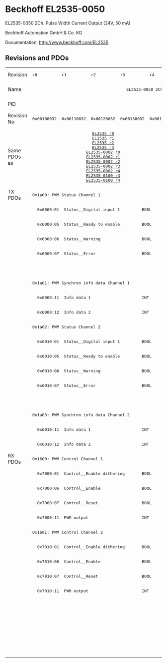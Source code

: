 # Beckhoff EL2535-0050

EL2535-0050 2Ch. Pulse Width Current Output (24V, 50 mA)

Beckhoff Automation GmbH & Co. KG

Documentation: <a href="http://www.beckhoff.com/EL2535">http://www.beckhoff.com/EL2535</a>

## Revisions and PDOs
<table>
<tr >
<td class="first">Revision</td>
<td ><pre>r0</pre></td>
<td ><pre>r1</pre></td>
<td ><pre>r2</pre></td>
<td ><pre>r3</pre></td>
<td ><pre>r4</pre></td>
<td ><pre>r5</pre></td>
<td ><pre>r6</pre></td>
<td ><pre>r7</pre></td>
</tr>
<tr >
<td class="first">Name</td>
<td  colspan=8 align="center"><pre>EL2535-0050 2Ch. Pulse Width Current Output (24V, 50 mA)</pre></td>
</tr>
<tr >
<td class="first">PID</td>
<td  colspan=8 align="center"><pre>0x09e73052</pre></td>
</tr>
<tr >
<td class="first">Revision No</td>
<td ><pre>0x00100032</pre></td>
<td ><pre>0x00110032</pre></td>
<td ><pre>0x00120032</pre></td>
<td ><pre>0x00130032</pre></td>
<td ><pre>0x00140032</pre></td>
<td ><pre>0x00150032</pre></td>
<td ><pre>0x00160032</pre></td>
<td ><pre>0x00170032</pre></td>
</tr>
<tr >
<td class="first">Same PDOs as</td>
<td  colspan=5 align="center"><pre><a href="EL2535">EL2535 r0</a><br/><a href="EL2535">EL2535 r1</a><br/><a href="EL2535">EL2535 r2</a><br/><a href="EL2535">EL2535 r3</a><br/><a href="EL2535-0002">EL2535-0002 r0</a><br/><a href="EL2535-0002">EL2535-0002 r1</a><br/><a href="EL2535-0002">EL2535-0002 r2</a><br/><a href="EL2535-0002">EL2535-0002 r3</a><br/><a href="EL2535-0002">EL2535-0002 r4</a><br/><a href="EL2535-0100">EL2535-0100 r3</a><br/><a href="EL2535-0100">EL2535-0100 r4</a></pre></td>
<td  colspan=2 align="center"><pre><a href="EL2535">EL2535 r5</a><br/><a href="EL2535">EL2535 r6</a><br/><a href="EL2535-0002">EL2535-0002 r5</a><br/><a href="EL2535-0002">EL2535-0002 r6</a><br/><a href="EL2535-0005">EL2535-0005 r6</a><br/><a href="EL2535-0100">EL2535-0100 r5</a><br/><a href="EL2535-0100">EL2535-0100 r6</a></pre></td>
<td ><pre><a href="EL2535">EL2535 r7</a><br/><a href="EL2535-0002">EL2535-0002 r7</a><br/><a href="EL2535-0005">EL2535-0005 r7</a><br/><a href="EL2535-0100">EL2535-0100 r7</a></pre></td>
</tr>
<tr class="txpdo pdosection">
<td class="first" rowspan=18 valign=top>TX PDOs</td>
<td colspan=8 align="left"><pre>0x1a00: PWM Status Channel 1</pre></td>
<td></td>
</tr>
<tr class="txpdo">
<td class="first" colspan=8 align="left"><pre>  0x6000:01  Status__Digital input 1         BOOL</pre></td>
</tr>
<tr class="txpdo">
<td class="first" colspan=8 align="left"><pre>  0x6000:05  Status__Ready to enable         BOOL</pre></td>
</tr>
<tr class="txpdo">
<td class="first" colspan=8 align="left"><pre>  0x6000:06  Status__Warning                 BOOL</pre></td>
</tr>
<tr class="txpdo">
<td class="first" colspan=8 align="left"><pre>  0x6000:07  Status__Error                   BOOL</pre></td>
</tr>
<tr class="txpdo">
<td class="first" colspan=5 align="left"></td>
<td  colspan=3 align="left"><pre>  0x6000:10  Status__TxPDO Toggle            BOOL</pre></td>
</tr>
<tr class="txpdo pdosection">
<td class="first" colspan=8 align="left"><pre>0x1a01: PWM Synchron info data Channel 1</pre></td>
</tr>
<tr class="txpdo">
<td class="first" colspan=8 align="left"><pre>  0x6000:11  Info data 1                     INT</pre></td>
</tr>
<tr class="txpdo">
<td class="first" colspan=8 align="left"><pre>  0x6000:12  Info data 2                     INT</pre></td>
</tr>
<tr class="txpdo pdosection">
<td class="first" colspan=8 align="left"><pre>0x1a02: PWM Status Channel 2</pre></td>
</tr>
<tr class="txpdo">
<td class="first" colspan=8 align="left"><pre>  0x6010:01  Status__Digital input 1         BOOL</pre></td>
</tr>
<tr class="txpdo">
<td class="first" colspan=8 align="left"><pre>  0x6010:05  Status__Ready to enable         BOOL</pre></td>
</tr>
<tr class="txpdo">
<td class="first" colspan=8 align="left"><pre>  0x6010:06  Status__Warning                 BOOL</pre></td>
</tr>
<tr class="txpdo">
<td class="first" colspan=8 align="left"><pre>  0x6010:07  Status__Error                   BOOL</pre></td>
</tr>
<tr class="txpdo">
<td class="first" colspan=5 align="left"></td>
<td  colspan=3 align="left"><pre>  0x6010:10  Status__TxPDO Toggle            BOOL</pre></td>
</tr>
<tr class="txpdo pdosection">
<td class="first" colspan=8 align="left"><pre>0x1a03: PWM Synchron info data Channel 2</pre></td>
</tr>
<tr class="txpdo">
<td class="first" colspan=8 align="left"><pre>  0x6010:11  Info data 1                     INT</pre></td>
</tr>
<tr class="txpdo">
<td class="first" colspan=8 align="left"><pre>  0x6010:12  Info data 2                     INT</pre></td>
</tr>
<tr class="rxpdo pdosection">
<td class="first" rowspan=14 valign=top>RX PDOs</td>
<td colspan=8 align="left"><pre>0x1600: PWM Control Channel 1</pre></td>
<td></td>
</tr>
<tr class="rxpdo">
<td class="first" colspan=8 align="left"><pre>  0x7000:01  Control__Enable dithering       BOOL</pre></td>
</tr>
<tr class="rxpdo">
<td class="first" colspan=8 align="left"><pre>  0x7000:06  Control__Enable                 BOOL</pre></td>
</tr>
<tr class="rxpdo">
<td class="first" colspan=8 align="left"><pre>  0x7000:07  Control__Reset                  BOOL</pre></td>
</tr>
<tr class="rxpdo">
<td class="first" colspan=8 align="left"><pre>  0x7000:11  PWM output                      INT</pre></td>
</tr>
<tr class="rxpdo pdosection">
<td class="first" colspan=8 align="left"><pre>0x1601: PWM Control Channel 2</pre></td>
</tr>
<tr class="rxpdo">
<td class="first" colspan=8 align="left"><pre>  0x7010:01  Control__Enable dithering       BOOL</pre></td>
</tr>
<tr class="rxpdo">
<td class="first" colspan=8 align="left"><pre>  0x7010:06  Control__Enable                 BOOL</pre></td>
</tr>
<tr class="rxpdo">
<td class="first" colspan=8 align="left"><pre>  0x7010:07  Control__Reset                  BOOL</pre></td>
</tr>
<tr class="rxpdo">
<td class="first" colspan=8 align="left"><pre>  0x7010:11  PWM output                      INT</pre></td>
</tr>
<tr class="rxpdo pdosection">
<td class="first" colspan=7 align="left"></td>
<td ><pre>0x1602: PWM Dithering amplitude Channel 1</pre></td>
</tr>
<tr class="rxpdo">
<td class="first" colspan=7 align="left"></td>
<td ><pre>  0x7000:12  Dithering amplitude             UINT</pre></td>
</tr>
<tr class="rxpdo pdosection">
<td class="first" colspan=7 align="left"></td>
<td ><pre>0x1603: PWM Dithering amplitude Channel 2</pre></td>
</tr>
<tr class="rxpdo">
<td class="first" colspan=7 align="left"></td>
<td ><pre>  0x7010:12  Dithering amplitude             UINT</pre></td>
</tr>
</table>

